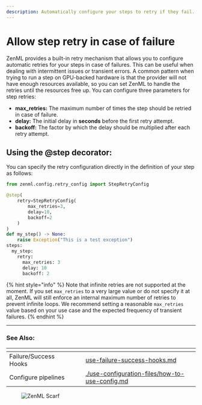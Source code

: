 ```yaml
---
description: Automatically configure your steps to retry if they fail.
---
```


# Allow step retry in case of failure

ZenML provides a built-in retry mechanism that allows you to configure automatic retries for your steps in case of failures. This can be useful when dealing with intermittent issues or transient errors. A common pattern when trying to run a step on GPU-backed hardware is that the provider will not have enough resources available, so you can set ZenML to handle the retries until the resources free up. You can configure three parameters for step retries:

* **max_retries:** The maximum number of times the step should be retried in case of failure.
* **delay:** The initial delay in **seconds** before the first retry attempt.
* **backoff:** The factor by which the delay should be multiplied after each retry attempt.

## Using the @step decorator:

You can specify the retry configuration directly in the definition of your step as follows:

```python
from zenml.config.retry_config import StepRetryConfig

@step(
    retry=StepRetryConfig(
        max_retries=3, 
        delay=10, 
        backoff=2
    )
)
def my_step() -> None:
    raise Exception("This is a test exception")
steps:
  my_step:
    retry:
      max_retries: 3
      delay: 10
      backoff: 2
```

{% hint style="info" %}
Note that infinite retries are not supported at the moment. If you set `max_retries` to a very large value or do not specify it at all, ZenML will still enforce an internal maximum number of retries to prevent infinite loops. We recommend setting a reasonable `max_retries` value based on your use case and the expected frequency of transient failures.
{% endhint %}

***

### See Also:

<table data-view="cards"><thead><tr><th></th><th></th><th></th><th data-hidden data-card-target data-type="content-ref"></th></tr></thead><tbody><tr><td>Failure/Success Hooks</td><td></td><td></td><td><a href="use-failure-success-hooks.md">use-failure-success-hooks.md</a></td></tr><tr><td>Configure pipelines</td><td></td><td></td><td><a href="../../pipeline-development/use-configuration-files/how-to-use-config.md">./use-configuration-files/how-to-use-config.md</a></td></tr></tbody></table>

<figure><img src="https://static.scarf.sh/a.png?x-pxid=f0b4f458-0a54-4fcd-aa95-d5ee424815bc" alt="ZenML Scarf"><figcaption></figcaption></figure>
